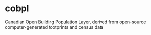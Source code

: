 # cobpl
Canadian Open Building Population Layer, derived from open-source computer-generated footprints and census data

